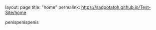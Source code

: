 layout: page
title: "home"
permalink: https://sadpotatoh.github.io/Test-Site/home

penispenispenis<br>
